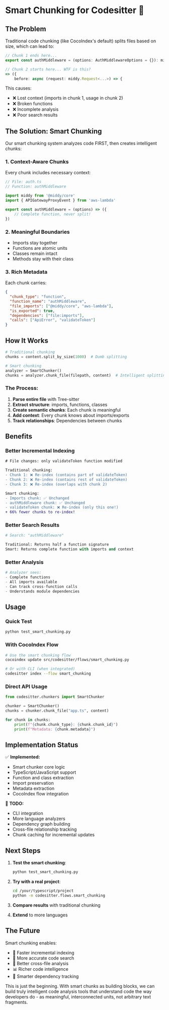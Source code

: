 # Smart Chunking for Codesitter 🧠

## The Problem

Traditional code chunking (like CocoIndex's default) splits files based on size, which can lead to:

```typescript
// Chunk 1 ends here...
export const authMiddleware = (options: AuthMiddlewareOptions = {}): middy.MiddlewareObj<APIGatewayProxyEvent, APIGatewayProxyResult> =>

// Chunk 2 starts here... WTF is this?
=> ({
    before: async (request: middy.Request<...>) => {
```

This causes:
- ❌ Lost context (imports in chunk 1, usage in chunk 2)
- ❌ Broken functions
- ❌ Incomplete analysis
- ❌ Poor search results

## The Solution: Smart Chunking

Our smart chunking system analyzes code FIRST, then creates intelligent chunks:

### 1. **Context-Aware Chunks**
Every chunk includes necessary context:

```typescript
// File: auth.ts
// Function: authMiddleware

import middy from '@middy/core'
import { APIGatewayProxyEvent } from 'aws-lambda'

export const authMiddleware = (options) => ({
    // Complete function, never split!
})
```

### 2. **Meaningful Boundaries**
- Imports stay together
- Functions are atomic units
- Classes remain intact
- Methods stay with their class

### 3. **Rich Metadata**
Each chunk carries:
```json
{
  "chunk_type": "function",
  "function_name": "authMiddleware",
  "file_imports": ["@middy/core", "aws-lambda"],
  "is_exported": true,
  "dependencies": ["file:imports"],
  "calls": ["ApiError", "validateToken"]
}
```

## How It Works

```python
# Traditional chunking
chunks = content.split_by_size(1000)  # Dumb splitting

# Smart chunking
analyzer = SmartChunker()
chunks = analyzer.chunk_file(filepath, content)  # Intelligent splitting
```

### The Process:

1. **Parse entire file** with Tree-sitter
2. **Extract structure**: imports, functions, classes
3. **Create semantic chunks**: Each chunk is meaningful
4. **Add context**: Every chunk knows about imports/exports
5. **Track relationships**: Dependencies between chunks

## Benefits

### Better Incremental Indexing
```diff
# File changes: only validateToken function modified

Traditional chunking:
- Chunk 1: ❌ Re-index (contains part of validateToken)
- Chunk 2: ❌ Re-index (contains rest of validateToken)
- Chunk 3: ❌ Re-index (overlaps with chunk 2)

Smart chunking:
- Imports chunk: ✅ Unchanged
- authMiddleware chunk: ✅ Unchanged
- validateToken chunk: ❌ Re-index (only this one!)
+ 66% fewer chunks to re-index!
```

### Better Search Results
```python
# Search: "authMiddleware"

Traditional: Returns half a function signature
Smart: Returns complete function with imports and context
```

### Better Analysis
```python
# Analyzer sees:
- Complete functions
- All imports available
- Can track cross-function calls
- Understands module dependencies
```

## Usage

### Quick Test
```bash
python test_smart_chunking.py
```

### With CocoIndex Flow
```bash
# Use the smart chunking flow
cocoindex update src/codesitter/flows/smart_chunking.py

# Or with CLI (when integrated)
codesitter index --flow smart_chunking
```

### Direct API Usage
```python
from codesitter.chunkers import SmartChunker

chunker = SmartChunker()
chunks = chunker.chunk_file("app.ts", content)

for chunk in chunks:
    print(f"{chunk.chunk_type}: {chunk.chunk_id}")
    print(f"Metadata: {chunk.metadata}")
```

## Implementation Status

✅ **Implemented:**
- Smart chunker core logic
- TypeScript/JavaScript support
- Function and class extraction
- Import preservation
- Metadata extraction
- CocoIndex flow integration

🚧 **TODO:**
- CLI integration
- More language analyzers
- Dependency graph building
- Cross-file relationship tracking
- Chunk caching for incremental updates

## Next Steps

1. **Test the smart chunking**:
   ```bash
   python test_smart_chunking.py
   ```

2. **Try with a real project**:
   ```bash
   cd /your/typescript/project
   python -m codesitter.flows.smart_chunking
   ```

3. **Compare results** with traditional chunking

4. **Extend** to more languages

## The Future

Smart chunking enables:
- 🚀 Faster incremental indexing
- 🎯 More accurate code search
- 🧩 Better cross-file analysis
- 📊 Richer code intelligence
- 🔄 Smarter dependency tracking

This is just the beginning. With smart chunks as building blocks, we can build truly intelligent code analysis tools that understand code the way developers do - as meaningful, interconnected units, not arbitrary text fragments.
